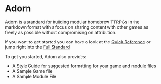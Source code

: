 # Adorn
Adorn is a standard for building modular homebrew TTRPGs in the markdown format with a focus on sharing content with other games as freely as possible without compromising on attribution.

If you want to get started you can have a look at the [Quick Reference](https://github.com/DeMystic/Adorn/blob/main/adorn_quick_reference.md) or jump right into the [Full Standard](https://github.com/DeMystic/Adorn/blob/main/adorn_format_standard.md)

To get you started, Adorn also provides:
- A Style Guide for suggested formatting for your game and module files 
- A Sample Game file
- A Sample Module File  
